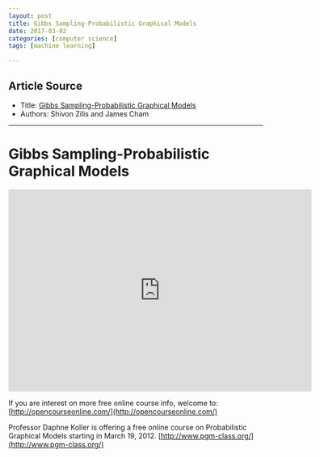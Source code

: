 ```yaml
---
layout: post
title: Gibbs Sampling-Probabilistic Graphical Models
date: 2017-03-02
categories: [computer science]
tags: [machine learning]

---
```



## Article Source
* Title: [Gibbs Sampling-Probabilistic Graphical Models](https://www.youtube.com/watch?v=Cbm7dbg8Nf8&t=8s)
* Authors: Shivon Zilis and James Cham

---



Gibbs Sampling-Probabilistic Graphical Models
====

<iframe width="600" height="400" src="https://www.youtube.com/embed/Cbm7dbg8Nf8" frameborder="0" allowfullscreen></iframe>

If you are interest on more free online course info, welcome to: [http://opencourseonline.com/](http://opencourseonline.com/)

Professor Daphne Koller is offering a free online course on Probabilistic Graphical Models starting in March 19, 2012. [http://www.pgm-class.org/](http://www.pgm-class.org/)